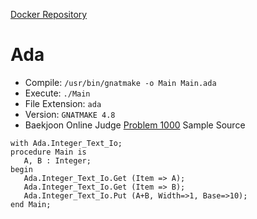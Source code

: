 [Docker Repository](https://registry.hub.docker.com/u/baekjoon/onlinejudge-ada)

# Ada

* Compile: `/usr/bin/gnatmake -o Main Main.ada`
* Execute: `./Main`
* File Extension: `ada`
* Version: `GNATMAKE 4.8`
* Baekjoon Online Judge [Problem 1000](https://www.acmicpc.net/problem/1000) Sample Source
````
with Ada.Integer_Text_Io;
procedure Main is
   A, B : Integer;
begin
   Ada.Integer_Text_Io.Get (Item => A);
   Ada.Integer_Text_Io.Get (Item => B);
   Ada.Integer_Text_Io.Put (A+B, Width=>1, Base=>10);
end Main;
````


